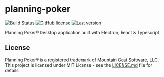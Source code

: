 # planning-poker
[![Build Status](https://travis-ci.org/lexmartinez/planning-poker.svg?branch=master)](https://travis-ci.org/lexmartinez/ocr-electron-vue)
[![GitHub license](https://img.shields.io/github/license/lexmartinez/planning-poker.svg)](https://github.com/lexmartinez/planning-poker/blob/master/LICENSE.md)
[![Last version](https://img.shields.io/badge/version-v1.0.0-blue.svg)](https://github.com/lexmartinez/planning-poker/blob/master/CHANGELOG.md)
<br/>

Planning Poker® Desktop application built with Electron, React & Typescript

## License
Planning Poker® is a registered trademark of [Mountain Goat Software, LLC](https://www.mountaingoatsoftware.com/).
This project is licensed under MIT License - see the [LICENSE.md](https://github.com/lexmartinez/planning-poker/blob/master/LICENSE.md) file for details
